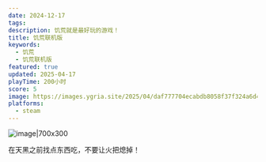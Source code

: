 ```yaml
---
date: 2024-12-17
tags: 
description: 饥荒就是最好玩的游戏！
title: 饥荒联机版
keywords:
  - 饥荒
  - 饥荒联机版
featured: true
updated: 2025-04-17
playTime: 200小时
score: 5
image: https://images.ygria.site/2025/04/daf777704ecabdb8058f37f324a6d4e8.webp
platforms:
  - steam
---
```


![image|700x300](https://images.ygria.site/2025/04/daf777704ecabdb8058f37f324a6d4e8.webp)

在天黑之前找点东西吃，不要让火把熄掉！